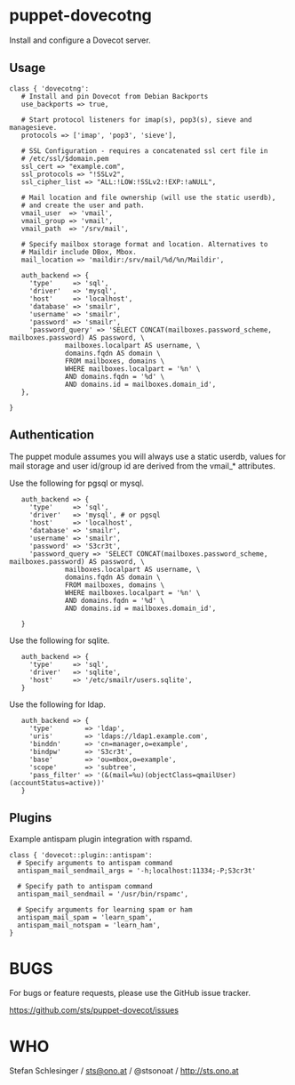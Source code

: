 # puppet-dovecotng

Install and configure a Dovecot server.

## Usage

```puppet
class { 'dovecotng':
   # Install and pin Dovecot from Debian Backports
   use_backports => true,

   # Start protocol listeners for imap(s), pop3(s), sieve and managesieve.
   protocols => ['imap', 'pop3', 'sieve'],

   # SSL Configuration - requires a concatenated ssl cert file in
   # /etc/ssl/$domain.pem
   ssl_cert => "example.com",
   ssl_protocols => "!SSLv2",
   ssl_cipher_list => "ALL:!LOW:!SSLv2:!EXP:!aNULL",

   # Mail location and file ownership (will use the static userdb),
   # and create the user and path.
   vmail_user  => 'vmail',
   vmail_group => 'vmail',
   vmail_path  => '/srv/mail',

   # Specify mailbox storage format and location. Alternatives to
   # Maildir include DBox, Mbox.
   mail_location => 'maildir:/srv/mail/%d/%n/Maildir',

   auth_backend => {
     'type'     => 'sql',
     'driver'   => 'mysql',
     'host'     => 'localhost',
     'database' => 'smailr',
     'username' => 'smailr',
     'password' => 'smailr',
     'password_query' => 'SELECT CONCAT(mailboxes.password_scheme, mailboxes.password) AS password, \
              mailboxes.localpart AS username, \
              domains.fqdn AS domain \
              FROM mailboxes, domains \
              WHERE mailboxes.localpart = '%n' \
              AND domains.fqdn = '%d' \
              AND domains.id = mailboxes.domain_id',
   },

}
```

## Authentication

The puppet module assumes you will always use a static userdb, values for mail
storage and user id/group id are derived from the vmail_* attributes.

Use the following for pgsql or mysql.

```puppet
   auth_backend => {
     'type'     => 'sql',
     'driver'   => 'mysql', # or pgsql
     'host'     => 'localhost',
     'database' => 'smailr',
     'username' => 'smailr',
     'password' => 'S3cr3t',
     'password_query => 'SELECT CONCAT(mailboxes.password_scheme, mailboxes.password) AS password, \
              mailboxes.localpart AS username, \
              domains.fqdn AS domain \
              FROM mailboxes, domains \
              WHERE mailboxes.localpart = '%n' \
              AND domains.fqdn = '%d' \
              AND domains.id = mailboxes.domain_id',

   }
```

Use the following for sqlite.

```puppet
   auth_backend => {
     'type'     => 'sql',
     'driver'   => 'sqlite',
     'host'     => '/etc/smailr/users.sqlite',
   }
```

Use the following for ldap.

```puppet
   auth_backend => {
     'type'        => 'ldap',
     'uris'        => 'ldaps://ldap1.example.com',
     'binddn'      => 'cn=manager,o=example',
     'bindpw'      => 'S3cr3t',
     'base'        => 'ou=mbox,o=example',
     'scope'       => 'subtree',
     'pass_filter' => '(&(mail=%u)(objectClass=qmailUser)(accountStatus=active))'
   }
```

## Plugins

Example antispam plugin integration with rspamd.

```puppet
class { 'dovecot::plugin::antispam':
  # Specify arguments to antispam command
  antispam_mail_sendmail_args = '-h;localhost:11334;-P;S3cr3t'

  # Specify path to antispam command
  antispam_mail_sendmail = '/usr/bin/rspamc',

  # Specify arguments for learning spam or ham
  antispam_mail_spam = 'learn_spam',
  antispam_mail_notspam = 'learn_ham',
}
```

# BUGS

For bugs or feature requests, please use the GitHub issue tracker.

https://github.com/sts/puppet-dovecot/issues

# WHO

Stefan Schlesinger / sts@ono.at / @stsonoat / http://sts.ono.at
